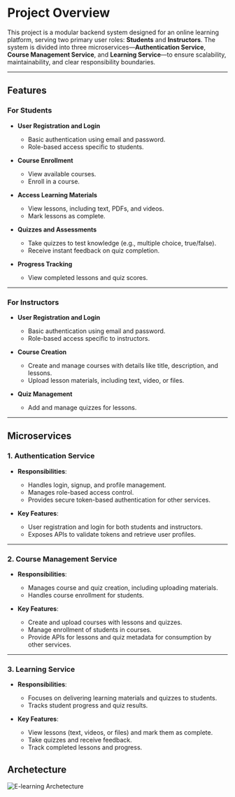 # **Project Overview**

This project is a modular backend system designed for an online learning platform, serving two primary user roles: **Students** and **Instructors**. The system is divided into three microservices—**Authentication Service**, **Course Management Service**, and **Learning Service**—to ensure scalability, maintainability, and clear responsibility boundaries.

---

## **Features**

### **For Students**
- **User Registration and Login**  
  - Basic authentication using email and password.  
  - Role-based access specific to students.

- **Course Enrollment**  
  - View available courses.  
  - Enroll in a course.

- **Access Learning Materials**  
  - View lessons, including text, PDFs, and videos.  
  - Mark lessons as complete.

- **Quizzes and Assessments**  
  - Take quizzes to test knowledge (e.g., multiple choice, true/false).  
  - Receive instant feedback on quiz completion.

- **Progress Tracking**  
  - View completed lessons and quiz scores.

---

### **For Instructors**
- **User Registration and Login**  
  - Basic authentication using email and password.  
  - Role-based access specific to instructors.

- **Course Creation**  
  - Create and manage courses with details like title, description, and lessons.  
  - Upload lesson materials, including text, video, or files.

- **Quiz Management**  
  - Add and manage quizzes for lessons.

---

## **Microservices**

### **1. Authentication Service**
- **Responsibilities**:  
  - Handles login, signup, and profile management.  
  - Manages role-based access control.  
  - Provides secure token-based authentication for other services.

- **Key Features**:  
  - User registration and login for both students and instructors.  
  - Exposes APIs to validate tokens and retrieve user profiles.

---

### **2. Course Management Service**
- **Responsibilities**:  
  - Manages course and quiz creation, including uploading materials.  
  - Handles course enrollment for students.

- **Key Features**:  
  - Create and upload courses with lessons and quizzes.  
  - Manage enrollment of students in courses.  
  - Provide APIs for lessons and quiz metadata for consumption by other services.

---

### **3. Learning Service**
- **Responsibilities**:  
  - Focuses on delivering learning materials and quizzes to students.  
  - Tracks student progress and quiz results.

- **Key Features**:  
  - View lessons (text, videos, or files) and mark them as complete.  
  - Take quizzes and receive feedback.  
  - Track completed lessons and progress.
 
## Archetecture

![E-learning Archetecture](Image_URL_or_Path)

